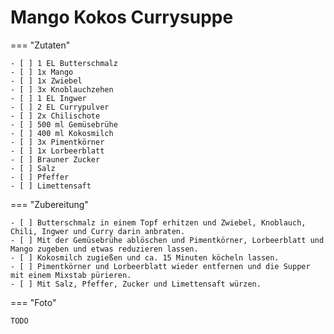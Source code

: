 # Mango Kokos Currysuppe

=== "Zutaten"

    - [ ] 1 EL Butterschmalz
    - [ ] 1x Mango
    - [ ] 1x Zwiebel
    - [ ] 3x Knoblauchzehen
    - [ ] 1 EL Ingwer
    - [ ] 2 EL Currypulver
    - [ ] 2x Chilischote
    - [ ] 500 ml Gemüsebrühe
    - [ ] 400 ml Kokosmilch
    - [ ] 3x Pimentkörner
    - [ ] 1x Lorbeerblatt
    - [ ] Brauner Zucker
    - [ ] Salz
    - [ ] Pfeffer
    - [ ] Limettensaft

=== "Zubereitung"

    - [ ] Butterschmalz in einem Topf erhitzen und Zwiebel, Knoblauch, Chili, Ingwer und Curry darin anbraten.
    - [ ] Mit der Gemüsebrühe ablöschen und Pimentkörner, Lorbeerblatt und Mango zugeben und etwas reduzieren lassen.
    - [ ] Kokosmilch zugießen und ca. 15 Minuten köcheln lassen.
    - [ ] Pimentkörner und Lorbeerblatt wieder entfernen und die Supper mit einem Mixstab pürieren.
    - [ ] Mit Salz, Pfeffer, Zucker und Limettensaft würzen.

=== "Foto"

    TODO

